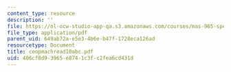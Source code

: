 ```yaml
---
content_type: resource
description: ''
file: https://ol-ocw-studio-app-qa.s3.amazonaws.com/courses/mas-965-special-topics-in-media-technology-cooperative-machines-fall-2003/406cf8d93965e8741c3fc2fea6cd431d_coopmachread10abc.pdf
file_type: application/pdf
parent_uid: 649ab72a-e5e3-4b6e-b47f-1728eca126ad
resourcetype: Document
title: coopmachread10abc.pdf
uid: 406cf8d9-3965-e874-1c3f-c2fea6cd431d
---
```

